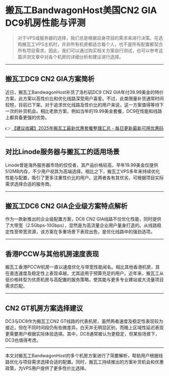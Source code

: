 # 搬瓦工BandwagonHost美国CN2 GIA DC9机房性能与评测

> 对于VPS或服务器的选择，我们总是根据自身项目的需求来进行决策。在选购搬瓦工VPS主机时，并非所有机房都适合每个人，也不是所有配置都契合所有项目需求。因此，我们可以通过购买相关方案自行测试，也可以参考这篇评测文章中对各个机房的详细分析和建议进行选择。

---

## 搬瓦工DC9 CN2 GIA方案简析

近日，搬瓦工BandwagonHost补货了洛杉矶DC9 CN2 GIA年付39.99美金的特价方案，此方案以高性价比和优化线路深受用户喜爱。不过，此类限量补货通常时间较短，目前已下架。对于追求优化线路及性价比的用户来说，这一方案值得等待下一次的补货机会。相比老款方案，例如当年的19.99美金套餐，DC9在性能和线路上都具备更强的优势。

👉 [【建议收藏】2025年搬瓦工最新优惠套餐整理汇总 - 每日更新最新可用优惠码](https://bit.ly/banwagon)

---

## 对比Linode服务器与搬瓦工的适用场景

Linode曾是海外服务器市场的佼佼者，其产品价格较高，早年19.99美金仅提供512MB内存，不少用户视其为高端选择。相比之下，搬瓦工VPS多年来持续优化性能与配置，吸引了更多注重性价比的用户。这两者各有其优劣，可根据项目实际需求选择合适的服务商。

---

## 搬瓦工DC6 CN2 GIA企业级方案特点解析

作为一款新推出的企业级配置方案，DC6 CN2 GIA线路不仅优化性能，同时提供了大带宽（2.5Gbps-10Gbps），显然是为高流量企业用户量身打造的。从线路稳定性至带宽资源，该方案在多重场景下表现出色，是优化线路中的强劲选项。

---

## 香港PCCW与其他机房速度表现

搬瓦工香港PCCW机房一直以速度优化与带宽性能闻名。相比其他香港机房，其在直连速度及稳定性上表现卓越，尤其适用于预算充足的用户。近年来，搬瓦工从低价格转型为优质机房与高配置的服务策略，使其能与更多专业建站或大流量项目需求匹配。

---

## CN2 GT机房方案选择建议

DC3与DC8作为搬瓦工CN2 GT线路的代表机房，虽然两者速度及稳定性表现较为接近，但在不同时间段仍有些微差异。白天并无明显区别，而晚上区域性延迟表现更需要用户根据实际体验选择。其中，DC8通常被认为更稳定，但某些场景下，DC3也值得考虑。

---

本文对搬瓦工BandwagonHost的多个机房方案进行了简要解析，帮助用户根据线路优化与项目需求选择合适的配置。同时，搬瓦工持续推出的方案补货机会和优惠政策，为VPS用户提供了更多性价比选择。